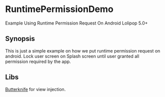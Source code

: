 # RuntimePermissionDemo
Example Using Runtime Permission Request On Android Lolipop 5.0+

## Synopsis
This is just a simple example on how we put runtime permission request on android.
Lock user screen on Splash screen until user granted all permission required by the app.

## Libs
[Butterknife](https://github.com/JakeWharton/butterknife) for view injection.


